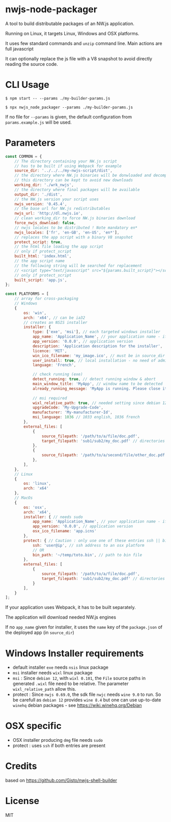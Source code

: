 # nwjs-node-packager

A tool to build distributable packages of an NW.js application.

Running on Linux, it targets Linux, Windows and OSX platforms.

It uses few standard commands and `unzip` command line. Main actions are full javascript

It can optionally replace the js file with a V8 snapshot to avoid directly reading the source code.

CLI Usage
====
```shell
$ npm start -- --params ./my-builder-params.js

$ npx nwjs_node_packager --params ./my-builder-params.js
```

If no file for `--params` is given, the default configuration from `params.example.js` will be used.

Parameters
====
```js
const COMMON = {
    // The directory containing your NW.js script
    // has to be built if using Webpack for example
    source_dir: '../../../my-nwjs-script/dist',
    // the directory where NW.js binaries will be donwloaded and decompressed
    // this directory can be kept to avoid new downloads
    working_dir: './wrk_nwjs',
    // the directory where final packages will be available
    output_dir: './dist',
    // the NW.js version your script uses
    nwjs_version: '0.45.4',
    // the base url for NW.js redistributables
    nwjs_url: 'http://dl.nwjs.io',
    // clean working_dir to force NW.js binaries download
    force_nwjs_download: false,
    // nwjs locales to be distributed ! Note mandatory en*
    nwjs_locales: ['fr', 'en-GB', 'en-US', 'en*'],
    // replaces the app script with a binary V8 snapshot
    protect_script: true,
    // the html file loading the app script
    // only if protect_script
    built_html: 'index.html',
    // the app script name
    // the following string will be searched for replacement
    // <script type="text/javascript" src="${params.built_script}"></script>
    // only if protect_script
    built_script: 'app.js',
};

const PLATFORMS = [
    // array for cross-packaging
    // Windows
    {
        os: 'win',
        arch: 'x64', // can be ia32
        // creates an NSIS installer
        installer: {
            type: ['exe', 'msi'], // each targeted windows installer
            app_name: 'Application_Name', // your application name - if not set, uses the app package.json
            app_version: '0.0.0', // application version
            description: 'Application description for the installer',
            licence: 'MIT',
            win_ico_filename: 'my_image.ico', // must be in source_dir
            user_install: true, // local installation - no need of admin rights for installer
            language: 'French',

            // check running (exe)
            detect_running: true, // detect running window & abort
            main_window_title: 'MyApp', // window name to be detected
            already_running_message: 'MyApp is running. Please close it and retry !', // displayed message if aborting
            
            // msi required
            wixl_relative_path: true, // needed setting since debian 12 & wixl 0.101
            upgradeCode: 'My-Upgrade-Code',
            manufacturer: 'My-manufacturer-Id',
            msi_language: 1036 // 1033 english, 1036 french
        },
        external_files: [
            {
                source_filepath: '/path/to/a/file/doc.pdf',
                target_filepath: 'sub1/sub2/my_doc.pdf' // directories will be created in package
            },
            {
                source_filepath: '/path/to/a/second/file/other_doc.pdf' // file we be copied in package's root
            },
        ],
    },
    // Linux
    {
        os: 'linux',
        arch: 'x64'
    },
    // MacOs
    {
        os: 'osx',
        arch: 'x64',
        installer: { // needs sudo
            app_name: 'Application_Name', // your application name - if not set, uses the app package.json
            app_version: '0.0.0', // application version
            osx_ico_filename: 'app.icns'
        },
        protect: { // Caution : only use one of these entries ssh || bin_path
            ssh: 'user@ip', // ssh address to an osx platform
            // OR
            bin_path: '~/temp/toto.bin', // path to bin file
        },
        external_files: [
            {
                source_filepath: '/path/to/a/file/doc.pdf',
                target_filepath: 'sub1/sub2/my_doc.pdf' // directories will be created in package
            }
        ],
    }
];
```

If your application uses Webpack, it has to be built separately.

The application will download needed NW.js engines

If no `app_name` given for installer, it uses the `name` key of the `package.json` of the deployed app (in `source_dir`)

Windows Installer requirements
=======
- default installer `exe` needs `nsis` linux package
- `msi` installer needs `wixl` linux package
- `msi` : Since `debian 12`, with `wixl 0.101`, the `File` source paths in generated `.wixl` file need to be relative. The parameter `wixl_relative_path` allow this.
- protect : Since `nwjs 0.69.0`, the sdk file `nwjc` needs `wine 9.0` to run. So be carefull as `debian 12` provides `wine 8.4` but one can use up-to-date `winehq` debian packages - see https://wiki.winehq.org/Debian

OSX specific
=======
- OSX installer producing `dmg` file needs `sudo`
- protect : uses `ssh` if both entries are present

Credits
======
based on https://github.com/Gisto/nwjs-shell-builder

License
=====
MIT
